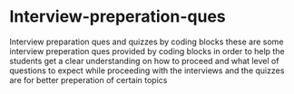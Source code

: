 # Interview-preperation-ques
Interview preparation ques and quizzes by coding blocks
these are some interview preperation ques provided by coding blocks in order to help the students get a clear understanding on how to proceed and what level of
questions to expect while proceeding with the interviews and the quizzes are for better preperation of certain topics
